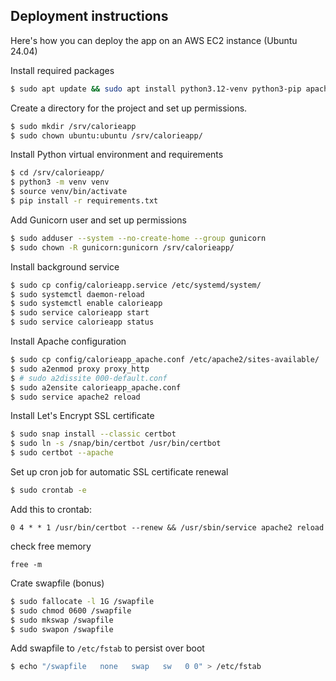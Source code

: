 ## Deployment instructions

Here's how you can deploy the app on an AWS EC2 instance (Ubuntu 24.04)

Install required packages

```sh
$ sudo apt update && sudo apt install python3.12-venv python3-pip apache2
```

Create a directory for the project and set up permissions.

```sh
$ sudo mkdir /srv/calorieapp
$ sudo chown ubuntu:ubuntu /srv/calorieapp/
```

Install Python virtual environment and requirements

```sh
$ cd /srv/calorieapp/
$ python3 -m venv venv
$ source venv/bin/activate
$ pip install -r requirements.txt
```

Add Gunicorn user and set up permissions

```sh
$ sudo adduser --system --no-create-home --group gunicorn
$ sudo chown -R gunicorn:gunicorn /srv/calorieapp/
```

Install background service

```sh
$ sudo cp config/calorieapp.service /etc/systemd/system/
$ sudo systemctl daemon-reload
$ sudo systemctl enable calorieapp
$ sudo service calorieapp start
$ sudo service calorieapp status
```

Install Apache configuration

```sh
$ sudo cp config/calorieapp_apache.conf /etc/apache2/sites-available/
$ sudo a2enmod proxy proxy_http
$ # sudo a2dissite 000-default.conf
$ sudo a2ensite calorieapp_apache.conf
$ sudo service apache2 reload
```

Install Let's Encrypt SSL certificate

```sh
$ sudo snap install --classic certbot
$ sudo ln -s /snap/bin/certbot /usr/bin/certbot
$ sudo certbot --apache
```

Set up cron job for automatic SSL certificate renewal

```sh
$ sudo crontab -e
```

Add this to crontab:

```
0 4 * * 1 /usr/bin/certbot --renew && /usr/sbin/service apache2 reload
```

check free memory
```
free -m
```

Crate swapfile (bonus)

```sh
$ sudo fallocate -l 1G /swapfile
$ sudo chmod 0600 /swapfile
$ sudo mkswap /swapfile
$ sudo swapon /swapfile
```

Add swapfile to `/etc/fstab` to persist over boot

```sh
$ echo "/swapfile   none   swap   sw   0 0" > /etc/fstab
```
